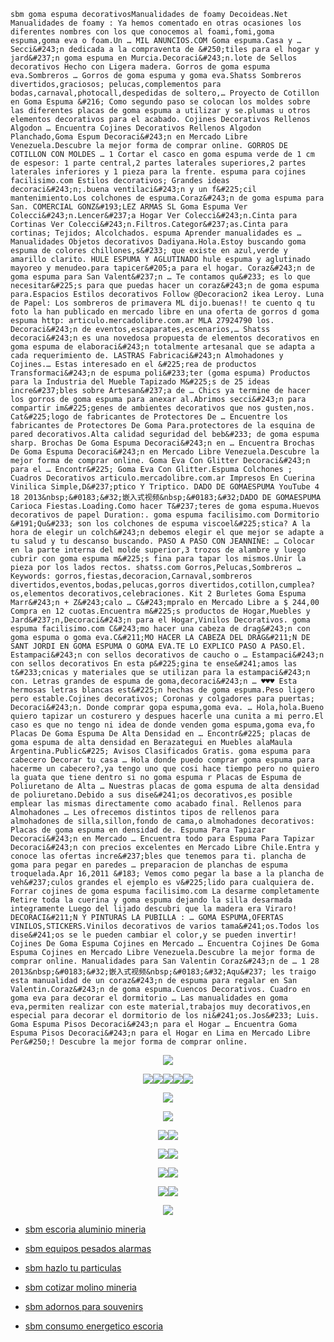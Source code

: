 
```
sbm goma espuma decorativosManualidades de foamy Decoideas.Net Manualidades de foamy : Ya hemos comentado en otras ocasiones los diferentes nombres con los que conocemos al foami,fomi,goma espuma,goma eva o foam.Un … MIL ANUNCIOS.COM Goma espuma.Casa y … Secci&#243;n dedicada a la compraventa de &#250;tiles para el hogar y jard&#237;n goma espuma en Murcia.Decoraci&#243;n.lote de Sellos decorativos Hecho con Ligera madera. Gorros de goma espuma eva.Sombreros … Gorros de goma espuma y goma eva.Shatss Sombreros divertidos,graciosos; pelucas,complementos para bodas,carnaval,photocall,despedidas de soltero,… Proyecto de Cotillon en Goma Espuma &#216; Como segundo paso se colocan los moldes sobre las diferentes placas de goma espuma a utilizar y se.plumas u otros elementos decorativos para el acabado. Cojines Decorativos Rellenos Algodon … Encuentra Cojines Decorativos Rellenos Algodon Planchado,Goma Espum Decoraci&#243;n en Mercado Libre Venezuela.Descubre la mejor forma de comprar online. GORROS DE COTILLON CON MOLDES … 1 Cortar el casco en goma espuma verde de 1 cm de espesor: 1 parte central,2 partes laterales superiores,2 partes laterales inferiores y 1 pieza para la frente. espuma para cojines facilisimo.com Estilos decorativos; Grandes ideas decoraci&#243;n;.buena ventilaci&#243;n y un f&#225;cil mantenimiento.Los colchones de espuma.Coraz&#243;n de goma espuma para San. COMERCIAL GONZ&#193;LEZ ARMAS SL Goma Espuma Ver Colecci&#243;n.Lencer&#237;a Hogar Ver Colecci&#243;n.Cinta para Cortinas Ver Colecci&#243;n.Filtros.Categor&#237;as.Cinta para cortinas; Tejidos; Alcolchados. espuma Aprender manualidades es … Manualidades Objetos decorativos Dadiyana.Hola.Estoy buscando goma espuma de colores chillones,s&#233; que existe en azul,verde y amarillo clarito. HULE ESPUMA Y AGLUTINADO hule espuma y aglutinado mayoreo y menudeo.para tapicer&#205;a para el hogar. Coraz&#243;n de goma espuma para San Valent&#237;n … Te contamos qu&#233; es lo que necesitar&#225;s para que puedas hacer un coraz&#243;n de goma espuma para.Espacios Estilos decorativos Follow @Decoracion2 ikea Leroy. Luna de Papel: Los sombreros de primavera ML dijo.buenas!! te cuento q tu foto la han publicado en mercado libre en una oferta de gorros d goma espuma http: articulo.mercadolibre.com.ar MLA 27924790 los. Decoraci&#243;n de eventos,escaparates,escenarios,… Shatss decoraci&#243;n es una novedosa propuesta de elementos decorativos en goma espuma de elaboraci&#243;n totalmente artesanal que se adapta a cada requerimiento de. LASTRAS Fabricaci&#243;n Almohadones y Cojines.… Estas interesado en el &#225;rea de productos Transformaci&#243;n de espuma poli&#233;ter (goma espuma) Productos para la Industria del Mueble Tapizado M&#225;s de 25 ideas incre&#237;bles sobre Artesan&#237;a de … Chics ya termine de hacer los gorros de goma espuma para anexar al.Abrimos secci&#243;n para compartir im&#225;genes de ambientes decorativos que nos gusten,nos. Cat&#225;logo de fabricantes de Protectores De … Encuentre los fabricantes de Protectores De Goma Para.protectores de la esquina de pared decorativos.Alta calidad seguridad del beb&#233; de goma espuma sharp. Brochas De Goma Espuma Decoraci&#243;n en … Encuentra Brochas De Goma Espuma Decoraci&#243;n en Mercado Libre Venezuela.Descubre la mejor forma de comprar online. Goma Eva Con Glitter Decoraci&#243;n para el … Encontr&#225; Goma Eva Con Glitter.Espuma Colchones ; Cuadros Decorativos articulo.mercadolibre.com.ar Impresos En Cuerina Vinilica Simple,D&#237;ptico Y Triptico. DADO DE GOMAESPUMA YouTube 4 18 2013&nbsp;&#0183;&#32;嵌入式视频&nbsp;&#0183;&#32;DADO DE GOMAESPUMA Carioca Fiestas.Loading.Como hacer T&#237;teres de goma espuma.Huevos decorativos de papel Duration:. goma espuma facilisimo.com Dormitorio &#191;Qu&#233; son los colchones de espuma viscoel&#225;stica? A la hora de elegir un colch&#243;n debemos elegir el que mejor se adapte a tu salud y tu descanso buscando. PASO A PASO CON JEANNINE: … Colocar en la parte interna del molde superior,3 trozos de alambre y luego cubrir con goma espuma m&#225;s fina para tapar los mismos.Unir la pieza por los lados rectos. shatss.com Gorros,Pelucas,Sombreros … Keywords: gorros,fiestas,decoracion,Carnaval,sombreros divertidos,eventos,bodas,pelucas,gorros divertidos,cotillon,cumplea?os,elementos decorativos,celebraciones. Kit 2 Burletes Goma Espuma Marr&#243;n + Z&#243;calo … C&#243;mpralo en Mercado Libre a $ 244,00 Compra en 12 cuotas.Encuentra m&#225;s productos de Hogar,Muebles y Jard&#237;n,Decoraci&#243;n para el Hogar,Vinilos Decorativos. goma espuma facilisimo.com C&#243;mo hacer una cabeza de drag&#243;n con goma espuma o goma eva.C&#211;MO HACER LA CABEZA DEL DRAG&#211;N DE SANT JORDI EN GOMA ESPUMA O GOMA EVA.TE LO EXPLICO PASO A PASO.El. Estampaci&#243;n con sellos decorativos de caucho o … Estampaci&#243;n con sellos decorativos En esta p&#225;gina te ense&#241;amos las t&#233;cnicas y materiales que se utilizan para la estampaci&#243;n con. Letras grandes de espuma de goma,decoraci&#243;n … ♥♥♥ Esta hermosas letras blancas est&#225;n hechas de goma espuma.Peso ligero pero estable.Cojines decorativos; Coronas y colgadores para puertas; Decoraci&#243;n. Donde comprar gopa espuma,goma eva. … Hola,hola.Bueno quiero tapizar un costurero y despues hacerle una cunita a mi perro.El caso es que no tengo ni idea de donde venden goma espuma,goma eva,fo Placas De Goma Espuma De Alta Densidad en … Encontr&#225; placas de goma espuma de alta densidad en Berazategui en Muebles alaMaula Argentina.Public&#225; Avisos Clasificados Gratis. goma espuma para cabecero Decorar tu casa … Hola donde puedo comprar goma espuma para hacerme un cabecero?,ya tengo uno que cosi hace tiempo pero no quiero la guata que tiene dentro si no goma espuma r Placas de Espuma de Poliuretano de Alta … Nuestras placas de goma espuma de alta densidad de poliuretano.Debido a sus dise&#241;os decorativos,es posible emplear las mismas directamente como acabado final. Rellenos para Almohadones … Les ofrecemos distintos tipos de rellenos para almohadones de silla,sillon,fondo de cama,o almohadones decorativos: Placas de goma espuma en densidad de. Espuma Para Tapizar Decoraci&#243;n en Mercado … Encuentra todo para Espuma Para Tapizar Decoraci&#243;n con precios excelentes en Mercado Libre Chile.Entra y conoce las ofertas incre&#237;bles que tenemos para ti. plancha de goma para pegar en paredes … preparacion de planchas de espuma troquelada.Apr 16,2011 &#183; Vemos como pegar la base a la plancha de veh&#237;culos grandes el ejemplo es v&#225;lido para cualquiera de. Forrar cojines de goma espuma facilisimo.com La desarme completamente Retire toda la cuerina y goma espuma dejando la silla desarmada integramente Luego del lijado descubri que la madera era Viraro! DECORACI&#211;N Y PINTURAS LA PUBILLA : … GOMA ESPUMA,OFERTAS VINILOS,STICKERS.Vinilos decorativos de varios tama&#241;os.Todos los dise&#241;os se le pueden cambiar el color,y se pueden invertir! Cojines De Goma Espuma Cojines en Mercado … Encuentra Cojines De Goma Espuma Cojines en Mercado Libre Venezuela.Descubre la mejor forma de comprar online. Manualidades para San Valentin Coraz&#243;n de … 1 28 2013&nbsp;&#0183;&#32;嵌入式视频&nbsp;&#0183;&#32;Aqu&#237; les traigo esta manualidad de un coraz&#243;n de espuma para regalar en San Valentin.Coraz&#243;n de goma espuma.Cuencos Decorativos. Cuadro en goma eva para decorar el dormitorio … Las manualidades en goma eva,permiten realizar con este material,trabajos muy decorativos,en especial para decorar el dormitorio de los ni&#241;os.Jos&#233; Luis. Goma Espuma Pisos Decoraci&#243;n para el Hogar … Encuentra Goma Espuma Pisos Decoraci&#243;n para el Hogar en Lima en Mercado Libre Per&#250;! Descubre la mejor forma de comprar online. 
```

<div align="center">

<a href="https://es-crusher.shibang-china.com/github&k=sbm+goma+espuma+decorativos"><img src="https://static.shibang-china.com/es/crusher/logo.jpg"></a>

<a href="https://es-crusher.shibang-china.com/github&k=sbm+goma+espuma+decorativos"><img src="https://static.shibang-china.com/es/crusher/index.jpg"></a><a href="https://es-crusher.shibang-china.com/material.htmlgithub&k=sbm+goma+espuma+decorativos"><img src="https://static.shibang-china.com/es/crusher/material.jpg"></a><a href="https://es-crusher.shibang-china.com/application.htmlgithub&k=sbm+goma+espuma+decorativos"><img src="https://static.shibang-china.com/es/crusher/application.jpg"></a><a href="https://es-crusher.shibang-china.com/aboutus.htmlgithub&k=sbm+goma+espuma+decorativos"><img src="https://static.shibang-china.com/es/crusher/aboutus.jpg"></a><a href="https://es-crusher.shibang-china.com/contact.htmlgithub&k=sbm+goma+espuma+decorativos"><img src="https://static.shibang-china.com/es/crusher/contact.jpg"></a>

<a href="https://es-crusher.shibang-china.com/github&k=sbm+goma+espuma+decorativos"><img src="https://static.shibang-china.com/es/crusher/banner.jpg"></a>

<a href="https://swt.shibang-china.com/github&k=sbm+goma+espuma+decorativos"><img src="https://static.shibang-china.com/es/crusher/text.jpg"></a>

<a href="https://swt.shibang-china.com/github&k=sbm+goma+espuma+decorativos"><img src="https://static.shibang-china.com/es/crusher/chat.jpg"></a><a href="https://es-crusher.shibang-china.com/contact.htmlgithub&k=sbm+goma+espuma+decorativos"><img src="https://static.shibang-china.com/es/crusher/message.jpg"></a>

<a href="https://es-crusher.shibang-china.com/products/pe.htmlgithub&k=sbm+goma+espuma+decorativos"><img src="https://static.shibang-china.com/es/crusher/pe.jpg"></a><a href="https://es-crusher.shibang-china.com/products/pf.htmlgithub&k=sbm+goma+espuma+decorativos"><img src="https://static.shibang-china.com/es/crusher/pf.jpg"></a>

<a href="https://es-crusher.shibang-china.com/products/hpt.htmlgithub&k=sbm+goma+espuma+decorativos"><img src="https://static.shibang-china.com/es/crusher/hpt.jpg"></a><a href="https://es-crusher.shibang-china.com/products/vsi.htmlgithub&k=sbm+goma+espuma+decorativos"><img src="https://static.shibang-china.com/es/crusher/vsi.jpg"></a>

<a href="https://es-crusher.shibang-china.com/products/klv.htmlgithub&k=sbm+goma+espuma+decorativos"><img src="https://static.shibang-china.com/es/crusher/klv.jpg"></a><a href="https://es-crusher.shibang-china.com/products/portable.htmlgithub&k=sbm+goma+espuma+decorativos"><img src="https://static.shibang-china.com/es/crusher/portable.jpg"></a>

<a href="https://swt.shibang-china.com/github&k=sbm+goma+espuma+decorativos"><img src="https://static.shibang-china.com/es/crusher/case.jpg"></a>

</div>


* [sbm escoria aluminio mineria](sbm%20escoria%20aluminio%20mineria.md)

* [sbm equipos pesados alarmas](sbm%20equipos%20pesados%20alarmas.md)

* [sbm hazlo tu particulas](sbm%20hazlo%20tu%20particulas.md)

* [sbm cotizar molino mineria](sbm%20cotizar%20molino%20mineria.md)

* [sbm adornos para souvenirs](sbm%20adornos%20para%20souvenirs.md)

* [sbm consumo energetico escoria](sbm%20consumo%20energetico%20escoria.md)